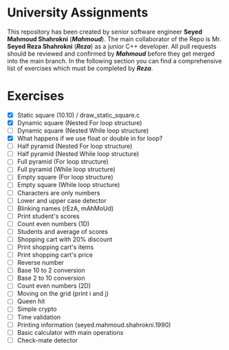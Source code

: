 # University Assignments

This repository has been created by senior software engineer **Seyed Mahmoud Shahrokni** (**_Mahmoud_**).
The main collaborator of the Repo is Mr. **Seyed Reza Shahrokni** (**_Reza_**) as a junior C++ developer.
All pull requests should be reviewed and confirmed by **_Mahmoud_** before they get merged into the main branch.
In the following section you can find a comprehensive list of exercises which must be completed by **_Reza_**.

# Exercises

- [x] Static square (10.10) / draw_static_square.c
- [x] Dynamic square (Nested For loop structure)
- [ ] Dynamic square (Nested While loop structure)
- [x] What happens if we use float or double in for loop?
- [ ] Half pyramid (Nested For loop structure)
- [ ] Half pyramid (Nested While loop structure)
- [ ] Full pyramid (For loop structure)
- [ ] Full pyramid (While loop structure)
- [ ] Empty square (For loop structure)
- [ ] Empty square (While loop structure)
- [ ] Characters are only numbers
- [ ] Lower and upper case detector
- [ ] Blinking names (rEzA, mAhMoUd)
- [ ] Print student's scores
- [ ] Count even numbers (1D)
- [ ] Students and average of scores
- [ ] Shopping cart with 20% discount
- [ ] Print shopping cart's items
- [ ] Print shopping cart's price
- [ ] Reverse number
- [ ] Base 10 to 2 conversion
- [ ] Base 2 to 10 conversion
- [ ] Count even numbers (2D)
- [ ] Moving on the grid (print i and j)
- [ ] Queen hit
- [ ] Simple crypto
- [ ] Time validation
- [ ] Printing information (seyed.mahmoud.shahrokni.1990)
- [ ] Basic calculator with main operations
- [ ] Check-mate detector

